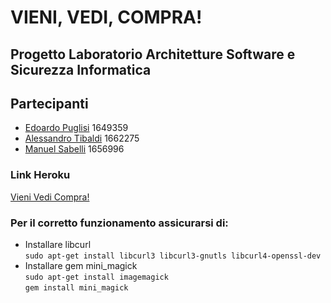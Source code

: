 # VIENI, VEDI, COMPRA!
## Progetto Laboratorio Architetture Software e Sicurezza Informatica

## Partecipanti
* [Edoardo Puglisi](https://github.com/machine1104) 1649359
* [Alessandro Tibaldi](https://github.com/Tibbo93) 1662275
* [Manuel Sabelli](https://github.com/Sabbo23) 1656996

### Link Heroku
[Vieni Vedi Compra!](https://vienivedicompra.herokuapp.com/)


### Per il corretto funzionamento assicurarsi di:
* Installare libcurl  
 ` sudo apt-get install libcurl3 libcurl3-gnutls libcurl4-openssl-dev `
* Installare gem mini_magick  
 `sudo apt-get install imagemagick`  
 ` gem install mini_magick `

